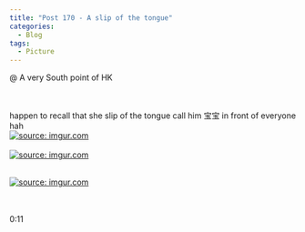 ```yaml
---
title: "Post 170 - A slip of the tongue"
categories:
  - Blog
tags:
  - Picture
---
```


@ A very South point of HK

<br/>

<br/>
happen to recall that she slip of the tongue call him 宝宝 in front of everyone hah

<br/>
<a href="https://imgur.com/hq9JqPg"><img src="https://i.imgur.com/hq9JqPg.jpg" title="source: imgur.com" /></a>

<br/>

<br/>
<a href="https://imgur.com/6wvOeKB"><img src="https://i.imgur.com/6wvOeKB.jpg" title="source: imgur.com" /></a>
<br/>

<br/>

<a href="https://imgur.com/1nPZQ6P"><img src="https://i.imgur.com/1nPZQ6P.jpg" title="source: imgur.com" /></a>

<br/>

<br/>
0:11
<br/>
<script src="https://utteranc.es/client.js"
        repo="serendipityinlife/serendipityinlife.github.io"
        issue-term="pathname"
        theme="github-light"
        crossorigin="anonymous"
        async>
</script>
